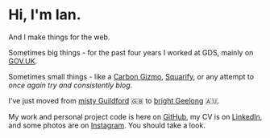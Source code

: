 # Hi, I'm Ian.

And I make things for the web.

Sometimes big things - for the past four years I worked at GDS, mainly on [GOV.UK].

Sometimes small things - like a [Carbon Gizmo][carbon_gizmo], [Squarify][squarify], or any attempt to _once again try and consistently blog_.

I've just moved from [misty Guildford][weather_in_guildford] 🇬🇧 to [bright Geelong][weather_in_geelong] 🇦🇺.

My work and personal project code is here on [GitHub][github], my CV is on [LinkedIn][linkedin], and some photos are on [Instagram][instagram]. You should take a look.

[weather_in_guildford]: https://openweathermap.org/city/2647793
[weather_in_geelong]: https://openweathermap.org/city/2165798
[squarify]: https://squarify.inj.ms/
[carbon_gizmo]: https://carbon-gizmo.wwf.org.uk/
[GOV.UK]: https://www.gov.uk
[github]: https://inj.ms/github
[linkedin]: https://inj.ms/linkedin
[instagram]: https://inj.ms/instagram
